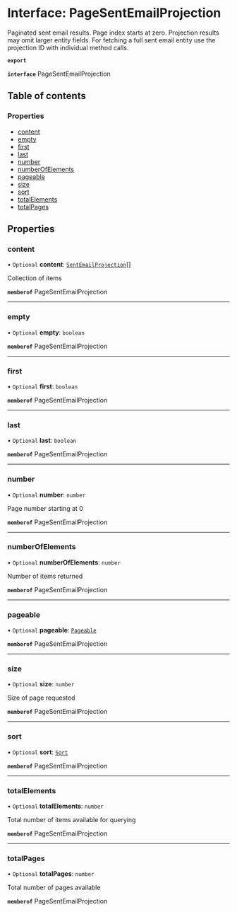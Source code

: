 # Interface: PageSentEmailProjection

Paginated sent email results. Page index starts at zero. Projection results may omit larger entity fields. For fetching a full sent email entity use the projection ID with individual method calls.

**`export`**

**`interface`** PageSentEmailProjection

## Table of contents

### Properties

- [content](PageSentEmailProjection.md#content)
- [empty](PageSentEmailProjection.md#empty)
- [first](PageSentEmailProjection.md#first)
- [last](PageSentEmailProjection.md#last)
- [number](PageSentEmailProjection.md#number)
- [numberOfElements](PageSentEmailProjection.md#numberofelements)
- [pageable](PageSentEmailProjection.md#pageable)
- [size](PageSentEmailProjection.md#size)
- [sort](PageSentEmailProjection.md#sort)
- [totalElements](PageSentEmailProjection.md#totalelements)
- [totalPages](PageSentEmailProjection.md#totalpages)

## Properties

### content

• `Optional` **content**: [`SentEmailProjection`](SentEmailProjection.md)[]

Collection of items

**`memberof`** PageSentEmailProjection

___

### empty

• `Optional` **empty**: `boolean`

**`memberof`** PageSentEmailProjection

___

### first

• `Optional` **first**: `boolean`

**`memberof`** PageSentEmailProjection

___

### last

• `Optional` **last**: `boolean`

**`memberof`** PageSentEmailProjection

___

### number

• `Optional` **number**: `number`

Page number starting at 0

**`memberof`** PageSentEmailProjection

___

### numberOfElements

• `Optional` **numberOfElements**: `number`

Number of items returned

**`memberof`** PageSentEmailProjection

___

### pageable

• `Optional` **pageable**: [`Pageable`](Pageable.md)

**`memberof`** PageSentEmailProjection

___

### size

• `Optional` **size**: `number`

Size of page requested

**`memberof`** PageSentEmailProjection

___

### sort

• `Optional` **sort**: [`Sort`](Sort.md)

**`memberof`** PageSentEmailProjection

___

### totalElements

• `Optional` **totalElements**: `number`

Total number of items available for querying

**`memberof`** PageSentEmailProjection

___

### totalPages

• `Optional` **totalPages**: `number`

Total number of pages available

**`memberof`** PageSentEmailProjection
